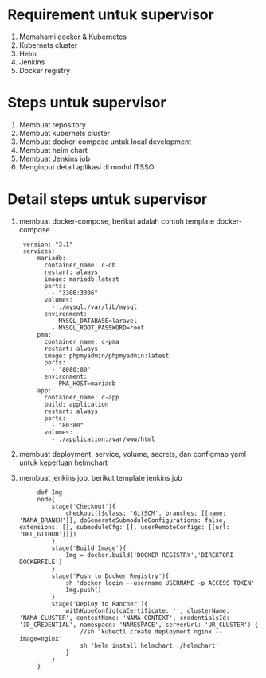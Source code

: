
# Requirement untuk supervisor
1.	Memahami docker & Kubernetes
2.	Kubernets cluster
3.	Helm
4.	Jenkins
5.	Docker registry
# Steps untuk supervisor
1.	Membuat repository
2.	Membuat kubernets cluster
3.	Membuat docker-compose untuk local development
4.	Membuat helm chart
5.	Membuat Jenkins job
6.	Menginput detail aplikasi di modul ITSSO
# Detail steps untuk supervisor
1. membuat docker-compose, berikut adalah contoh template docker-compose

        version: "3.1"
        services:
            mariadb:
              container_name: c-db
              restart: always
              image: mariadb:latest
              ports:
                - "3306:3306"
              volumes: 
                - ./mysql:/var/lib/mysql
              environment:
                - MYSQL_DATABASE=laravel
                - MYSQL_ROOT_PASSWORD=root
            pma:
              container_name: c-pma
              restart: always
              image: phpmyadmin/phpmyadmin:latest
              ports: 
                - "8080:80"
              environment: 
                - PMA_HOST=mariadb
            app:
              container_name: c-app
              build: application
              restart: always
              ports:
                - "80:80"
              volumes:
                - ./application:/var/www/html

2. membuat deployment, service, volume, secrets, dan configmap yaml untuk keperluan helmchart

3. membuat jenkins job, berikut template jenkins job

            def Img
            node{
                stage('Checkout'){
                    checkout([$class: 'GitSCM', branches: [[name: 'NAMA_BRANCH']], doGenerateSubmoduleConfigurations: false, extensions: [], submoduleCfg: [], userRemoteConfigs: [[url: 'URL_GITHUB']]])
                }
                stage('Build Image'){
                    Img = docker.build('DOCKER REGISTRY','DIREKTORI DOCKERFILE')
                }
                stage('Push to Docker Registry'){
                    sh 'docker login --username USERNAME -p ACCESS TOKEN'
                    Img.push()
                }
                stage('Deploy to Rancher'){
                    withKubeConfig(caCertificate: '', clusterName: 'NAMA_CLUSTER', contextName: 'NAMA_CONTEXT', credentialsId: 'ID_CREDENTIAL', namespace: 'NAMESPACE', serverUrl: 'UR_CLUSTER') {
                        //sh 'kubectl create deployment nginx --image=nginx'
                        sh 'helm install helmchart ./helmchart'
                    }
                }
            }

